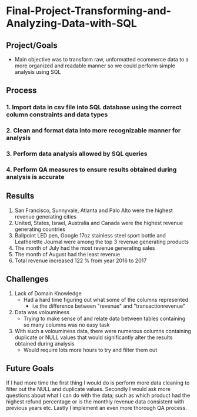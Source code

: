 # Final-Project-Transforming-and-Analyzing-Data-with-SQL

## Project/Goals
- Main objective was to transform raw, unformatted ecommerce data to a more organized and readable manner so we could perform simple analysis using SQL

## Process
### 1. Import data in csv file into SQL database using the correct column constraints and data types
### 2. Clean and format data into more recognizable manner for analysis
### 3. Perform data analysis allowed by SQL queries
### 4. Perform QA measures to ensure results obtained during analysis is accurate

## Results
1. San Francisco, Sunnyvale, Atlanta and Palo Alto were the highest revenue generating cities
2. United, States, Israel, Australia and Canada were the highest revenue generating countries
3. Ballpoint LED pen, Google 17oz stainless steel sport bottle and Leatherette Journal were among the top 3 revenue generating products
4. The month of July had the most revenue generating sales
5. The month of August had the least revenue
6. Total revenue increased 122 % from year 2016 to 2017

## Challenges 
1. Lack of Domain Knowledge
    - Had a hard time figuring out what some of the columns represented
        - i.e the difference between "revenue" and "transactionrevenue"
2. Data was volouminess 
    - Trying to make sense of and relate data between tables containing so many columns was no easy task
3. With such a volouminess data, there were numerous columns containing duplicate or NULL values that would significantly alter the results obtained during analysis
    - Would require lots more hours to try and filter them out
    

## Future Goals
If I had more time the first thing I would do is perform more data cleaning to filter out the NULL and duplicate values. Secondly I would ask more questions about what I can do with the data; such as which product had the highest refund percentage or is the monthly revenue data consistent with previous years etc. Lastly I implement an even more thorough QA process.
